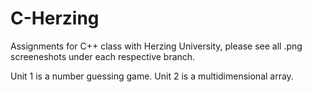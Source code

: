 # C-Herzing
Assignments for C++ class with Herzing University, please see all .png screeneshots under each respective branch.

Unit 1 is a number guessing game.
Unit 2 is a multidimensional array.
